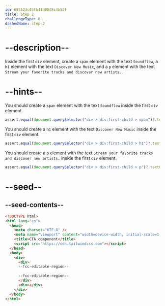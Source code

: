 ```yaml
---
id: 685523c05fb41d0848c4b52f
title: Step 2
challengeType: 0
dashedName: step-2
---
```


# --description--

Inside the first `div` element, create a `span` element with the text `Soundflow`, a `h1` element with the text `Discover New Music`, and a `p` element with the text `Stream your favorite tracks and discover new artists.`.

# --hints--

You should create a `span` element with the text `Soundflow` inside the first `div` element.

```js
assert.equal(document.querySelector("div > div:first-child > span")?.textContent, "Soundflow")
```

You should create a `h1` element with the text `Discover New Music` inside the first `div` element.

```js
assert.equal(document.querySelector("div > div:first-child > h1")?.textContent, "Discover New Music")
```

You should create a `p` element with the text `Stream your favorite tracks and discover new artists.` inside the first `div` element.

```js
assert.equal(document.querySelector("div > div:first-child > p")?.textContent, "Stream your favorite tracks and discover new artists.")
```

# --seed--

## --seed-contents--

```html
<!DOCTYPE html>
<html lang="en">
  <head>
    <meta charset="UTF-8" />
    <meta name="viewport" content="width=device-width, initial-scale=1.0" />
    <title>CTA component</title>
    <script src="https://cdn.tailwindcss.com"></script>
  </head>
  <body>
    <div>
      <div>
      --fcc-editable-region--
        
      --fcc-editable-region--
      </div>
      <div></div>
    </div>
  </body>
</html>
```
